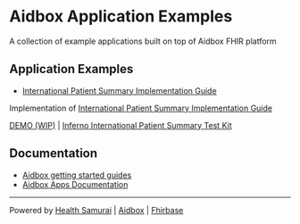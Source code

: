 # Aidbox Application Examples

A collection of example applications built on top of Aidbox FHIR platform

## Application Examples

- [International Patient Summary Implementation Guide](/ips_ig)

Implementation of [International Patient Summary Implementation Guide](https://build.fhir.org/ig/HL7/fhir-ips/index.html)

[DEMO (WIP)](https://aidbox.app) | [Inferno International Patient Summary Test Kit](https://inferno-qa.healthit.gov/suites/ips/Zb7EriZknW) 

## Documentation

- [Aidbox getting started guides](https://docs.aidbox.app/getting-started)
- [Aidbox Apps Documentation](https://docs.aidbox.app/app-development/aidbox-sdk/aidbox-apps)

***
Powered by [Health Samurai](http://www.health-samurai.io) | [Aidbox](http://www.health-samurai.io/aidbox) | [Fhirbase](http://www.health-samurai.io/fhirbase)
